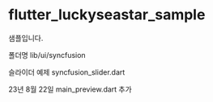 # flutter_luckyseastar_sample

샘플입니다.

폴더명 
lib/ui/syncfusion 

슬라이더 예제 
syncfusion_slider.dart 


23년 8월 22일 
main_preview.dart 추가 
